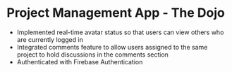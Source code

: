 
# Project Management App - The Dojo
- Implemented real-time avatar status so that users can view others who are currently logged in
- Integrated comments feature to allow users assigned to the same project to hold discussions in the comments section
- Authenticated with Firebase Authentication
